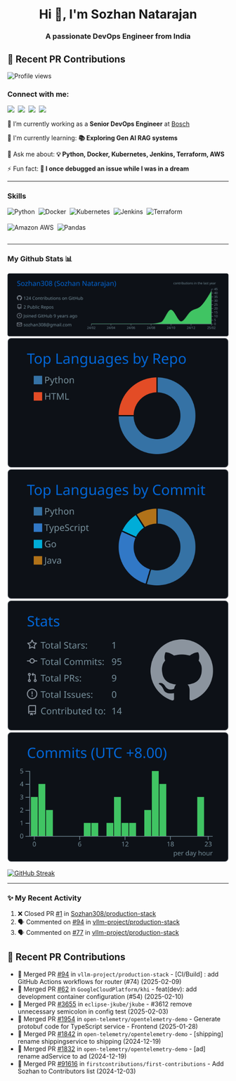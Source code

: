 <h1 align="center">Hi 👋, I'm Sozhan Natarajan</h1>
<h3 align="center">A passionate DevOps Engineer from India</h3>


## 🤝 Recent PR Contributions



<!--
**Sozhan308/Sozhan308** is a ✨ _special_ ✨ repository because its `README.md` (this file) appears on your GitHub profile.

Here are some ideas to get you started:

- 🔭 I’m currently working on ...
- 🌱 I’m currently learning ...
- 👯 I’m looking to collaborate on ...
- 🤔 I’m looking for help with ...
- 💬 Ask me about ...
- 📫 How to reach me: ...
- 😄 Pronouns: ...
- ⚡ Fun fact: ...
-->

![Profile views](https://komarev.com/ghpvc/?username=Sozhan308&label=Profile%20views&color=0e75b6&style=flat)

**<h3 align="left">Connect with me:</h3>** 
<p align="left"><a href="https://www.linkedin.com/in/sozhan-natarajan" target="_blank"><img src="https://img.shields.io/badge/LinkedIn-0077B5?style=for-the-badge&logo=linkedin&logoColor=white" height="28" style="margin-right: 4px"></a> <a href="https://twitter.com/sozhan308" target="_blank"><img src="https://img.shields.io/badge/Twitter-000000?style=for-the-badge&logo=X&logoColor=white" height="28" style="margin-right: 4px"></a> <a href="https://www.reddit.com/user/sozhan803" target="_blank"><img src="https://img.shields.io/badge/Reddit-FF4500?style=for-the-badge&logo=reddit&logoColor=white" height="28" style="margin-right: 4px"></a> <a href="https://github.com/Sozhan308" target="_blank"><img src="https://img.shields.io/badge/GitHub-100000?style=for-the-badge&logo=github&logoColor=white" height="28" style="margin-right: 4px"></a></p>

💼 I’m currently working as a **Senior DevOps Engineer** at [Bosch](https://github.com/bosch)

🌱 I'm currently learning: **📚 Exploring Gen AI RAG systems**

💬 Ask me about: **💡 Python, Docker, Kubernetes, Jenkins, Terraform, AWS**

⚡ Fun fact: **🎢 I once debugged an issue while I was in a dream**

---

 **<h3 align="left">Skills</h3>**

<div style="display: flex; flex-wrap: wrap; gap: 4px; justify-content: left;"><img src="https://img.shields.io/badge/Python-306998?logo=python&logoColor=white" height="32" alt="Python" style="margin-right: 4px"> <img src="https://img.shields.io/badge/Docker-2496ED?logo=docker&logoColor=white" height="32" alt="Docker" style="margin-right: 4px"> <img src="https://img.shields.io/badge/Kubernetes-326CE5?logo=kubernetes&logoColor=white" height="32" alt="Kubernetes" style="margin-right: 4px"> <img src="https://img.shields.io/badge/Jenkins-D24939?logo=jenkins&logoColor=white" height="32" alt="Jenkins" style="margin-right: 4px"> <img src="https://img.shields.io/badge/Terraform-623CE4?logo=terraform&logoColor=white" height="32" alt="Terraform" style="margin-right: 4px"> <img src="https://img.shields.io/badge/Amazon_AWS-232F3E?logo=amazon-aws&logoColor=white" height="32" alt="Amazon AWS" style="margin-right: 4px"> <img src="https://img.shields.io/badge/Pandas-150458?logo=pandas&logoColor=white" height="32" alt="Pandas" style="margin-right: 4px"></div>


---

### My Github Stats 📊

[![](https://raw.githubusercontent.com/Sozhan308/Sozhan308/main/profile-summary-card-output/github_dark/0-profile-details.svg)](https://github.com/vn7n24fzkq/github-profile-summary-cards)
[![](https://raw.githubusercontent.com/Sozhan308/Sozhan308/main/profile-summary-card-output/github_dark/1-repos-per-language.svg)](https://github.com/vn7n24fzkq/github-profile-summary-cards) [![](https://raw.githubusercontent.com/Sozhan308/Sozhan308/main/profile-summary-card-output/github_dark/2-most-commit-language.svg)](https://github.com/vn7n24fzkq/github-profile-summary-cards)
[![](https://raw.githubusercontent.com/Sozhan308/Sozhan308/main/profile-summary-card-output/github_dark/3-stats.svg)](https://github.com/vn7n24fzkq/github-profile-summary-cards) [![](https://raw.githubusercontent.com/Sozhan308/Sozhan308/main/profile-summary-card-output/github_dark/4-productive-time.svg)](https://github.com/vn7n24fzkq/github-profile-summary-cards)


[![GitHub Streak](https://streak-stats.demolab.com/?user=Sozhan308&theme=ads-juicy-fresh)](https://git.io/streak-stats)

<!--
For future use
<a href="https://www.instagram.com/hemant.gz/">
  <img align="left" alt="Instagram" width="22px" src="https://cdn.jsdelivr.net/npm/simple-icons@v3/icons/instagram.svg" />
</a>
<a href="https://leetcode.com//">
  <img align="left" alt="Leetcode" width="22px" src="https://cdn.jsdelivr.net/npm/simple-icons@v3/icons/leetcode.svg" />
</a>
-->

---

### ✨ My Recent Activity
<!--START_SECTION:activity-->
1. ❌ Closed PR [#1](https://github.com/Sozhan308/production-stack/pull/1) in [Sozhan308/production-stack](https://github.com/Sozhan308/production-stack)
2. 🗣 Commented on [#94](https://github.com/vllm-project/production-stack/pull/94#issuecomment-2646662143) in [vllm-project/production-stack](https://github.com/vllm-project/production-stack)
3. 🗣 Commented on [#77](https://github.com/vllm-project/production-stack/issues/77#issuecomment-2646496784) in [vllm-project/production-stack](https://github.com/vllm-project/production-stack)
<!--END_SECTION:activity-->


## 🤝 Recent PR Contributions

- 🔄 Merged PR [#94](https://github.com/vllm-project/production-stack/pull/94) in `vllm-project/production-stack` - [CI/Build] : add GitHub Actions workflows for router (#74) (2025-02-09)
- 🔄 Merged PR [#62](https://github.com/GoogleCloudPlatform/khi/pull/62) in `GoogleCloudPlatform/khi` - feat(dev): add development container configuration (#54) (2025-02-10)
- 🔄 Merged PR [#3655](https://github.com/eclipse-jkube/jkube/pull/3655) in `eclipse-jkube/jkube` - #3612 remove unnecessary semicolon in config test (2025-02-03)
- 🔄 Merged PR [#1954](https://github.com/open-telemetry/opentelemetry-demo/pull/1954) in `open-telemetry/opentelemetry-demo` - Generate protobuf code for TypeScript service - Frontend (2025-01-28)
- 🔄 Merged PR [#1842](https://github.com/open-telemetry/opentelemetry-demo/pull/1842) in `open-telemetry/opentelemetry-demo` - [shipping] rename shippingservice to shipping (2024-12-19)
- 🔄 Merged PR [#1832](https://github.com/open-telemetry/opentelemetry-demo/pull/1832) in `open-telemetry/opentelemetry-demo` - [ad] rename adService to ad (2024-12-19)
- 🔄 Merged PR [#91616](https://github.com/firstcontributions/first-contributions/pull/91616) in `firstcontributions/first-contributions` - Add Sozhan to Contributors list (2024-12-03)


<br/>


